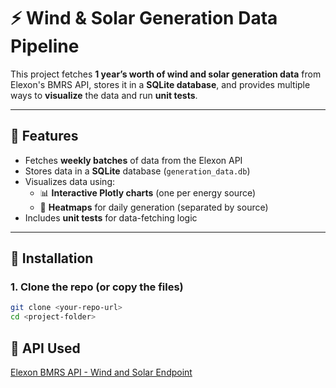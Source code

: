 # ⚡️ Wind & Solar Generation Data Pipeline

This project fetches **1 year’s worth of wind and solar generation data** from Elexon's BMRS API, stores it in a **SQLite database**, and provides multiple ways to **visualize** the data and run **unit tests**.

---

## 📌 Features

- Fetches **weekly batches** of data from the Elexon API
- Stores data in a **SQLite** database (`generation_data.db`)
- Visualizes data using:
  - 📊 **Interactive Plotly charts** (one per energy source)
  - 🧊 **Heatmaps** for daily generation (separated by source)
- Includes **unit tests** for data-fetching logic

---

## 🚀 Installation

### 1. Clone the repo (or copy the files)
```bash
git clone <your-repo-url>
cd <project-folder>
```

## 🧪 API Used

[Elexon BMRS API - Wind and Solar Endpoint](https://bmrs.elexon.co.uk/api-documentation/endpoint/generation/actual/per-type/wind-and-sola)

